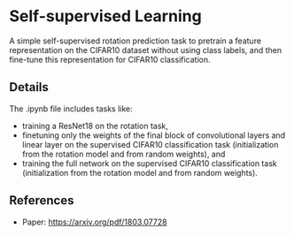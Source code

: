 # Self-supervised Learning
A simple self-supervised rotation prediction task to pretrain a feature representation on the CIFAR10 dataset without using class labels, and then fine-tune this representation for CIFAR10 classification.

## Details
The .ipynb file includes tasks like:
* training a ResNet18 on the rotation task, 
* finetuning only the weights of the final block of convolutional layers and linear layer on the supervised CIFAR10 classification task (initialization from the rotation model and from random weights), and
* training the full network on the supervised CIFAR10 classification task (initialization from the rotation model and from random weights).

## References
* Paper: https://arxiv.org/pdf/1803.07728
